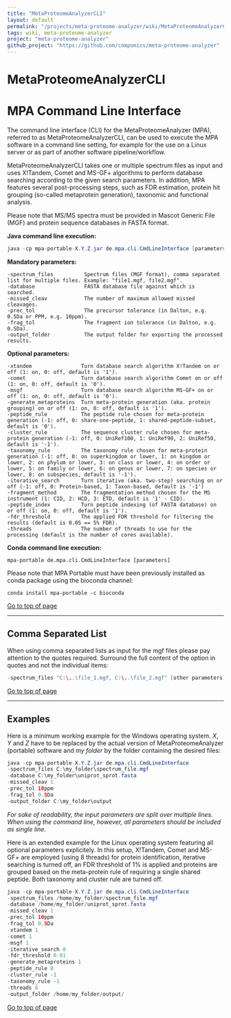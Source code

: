 ```yaml
---
title: "MetaProteomeAnalyzerCLI"
layout: default
permalink: "/projects/meta-proteome-analyzer/wiki/MetaProteomeAnalyzerCLI"
tags: wiki, meta-proteome-analyzer
project: "meta-proteome-analyzer"
github_project: "https://github.com/compomics/meta-proteome-analyzer"
---
```


# MetaProteomeAnalyzerCLI

# MPA Command Line Interface #

The command line interface (CLI) for the MetaProteomeAnalyzer (MPA), referred to as MetaProteomeAnalyzerCLI, can be used to execute the MPA software in a command line setting, for example for the use on a Linux server or as part of another software pipeline/workflow.

MetaProteomeAnalyzerCLI takes one or multiple spectrum files as input and uses X!Tandem, Comet and MS-GF+ algorithms to perform database searching according to the given search parameters. In addition, MPA features several post-processing steps, such as FDR estimation, protein hit grouping (so-called metaprotein generation), taxonomic and functional analysis.

Please note that MS/MS spectra must be provided in Mascot Generic File (MGF) and protein sequence databases in FASTA format.

**Java command line execution:**

```java
java -cp mpa-portable-X.Y.Z.jar de.mpa.cli.CmdLineInterface [parameters]
```

**Mandatory parameters:**

```
-spectrum_files          Spectrum files (MGF format), comma separated list for multiple files. Example: "file1.mgf, file2.mgf".
-database                FASTA database file against which is searched.
-missed_cleav            The number of maximum allowed missed cleavages.
-prec_tol                The precursor tolerance (in Dalton, e.g. 0.5Da or PPM, e.g. 10ppm).
-frag_tol                The fragment ion tolerance (in Dalton, e.g. 0.5Da).
-output_folder           The output folder for exporting the processed results.

```

**Optional parameters:**

```
-xtandem                Turn database search algorithm X!Tandem on or off (1: on, 0: off, default is '1').
-comet                  Turn database search algorithm Comet on or off (1: on, 0: off, default is '0').
-msgf                   Turn database search algorithm MS-GF+ on or off (1: on, 0: off, default is '0'). 
-generate_metaproteins  Turn meta-protein generation (aka. protein grouping) on or off (1: on, 0: off, default is '1').
-peptide_rule           The peptide rule chosen for meta-protein generation (-1: off, 0: share-one-peptide, 1: shared-peptide-subset, default is '0').
-cluster_rule           The sequence cluster rule chosen for meta-protein generation (-1: off, 0: UniRef100, 1: UniRef90, 2: UniRef50, default is '-1').
-taxonomy_rule          The taxonomy rule chosen for meta-protein generation (-1: off, 0: on superkingdom or lower, 1: on kingdom or lower, 2: on phylum or lower, 3: on class or lower, 4: on order or lower, 5: on family or lower, 6: on genus or lower, 7: on species or lower, 8: on subspecies, default is '-1').
-iterative_search       Turn iterative (aka. two-step) searching on or off (-1: off, 0: Protein-based, 1: Taxon-based, default is '-1')
-fragment_method        The fragmentation method chosen for the MS instrument (1: CID, 2: HCD, 3: ETD, default is '1' - CID).
-peptide_index          Turn peptide indexing (of FASTA database) on or off (1: on, 0: off, default is '1').
-fdr_threshold          The applied FDR threshold for filtering the results (default is 0.05 == 5% FDR).
-threads                The number of threads to use for the processing (default is the number of cores available).
```


**Conda command line execution:**

```
mpa-portable de.mpa.cli.CmdLineInterface [parameters]
```

Please note that MPA Portable must have been previously installed as conda package using the bioconda channel:

```
conda install mpa-portable -c bioconda 
```

[Go to top of page](#metaproteomeanalyzercli)

---

## Comma Separated List ##

When using comma separated lists as input for the mgf files please pay attention to the quotes required. Surround the full content of the option in quotes and not the individual items:

```java
-spectrum_files "C:\..\file_1.mgf, C:\..\file_2.mgf" [other parameters]

```

[Go to top of page](#metaproteomeanalyzercli)

---

## Examples ##

Here is a minimum working example for the Windows operating system. _X_, _Y_ and _Z_ have to be replaced by the actual version of MetaProteomeAnalyzer (portable) software and _my folder_ by the folder containing the desired files:

```java
java -cp mpa-portable-X.Y.Z.jar de.mpa.cli.CmdLineInterface 
-spectrum_files C:\my_folder\spectrum_file.mgf 
-database C:\my_folder\uniprot_sprot.fasta
-missed_cleav 1 
-prec_tol 10ppm 
-frag_tol 0.5Da
-output_folder C:\my_folder\output

```

_For sake of readability, the input parameters are split over multiple lines. When using the command line, however, all parameters should be included as single line._

Here is an extended example for the Linux operating system featuring all optional parameters explicitely.
In this setup, X!Tandem, Comet and MS-GF+ are employed (using 8 threads) for protein identification, iterative searching is turned off, an FDR threshold of 1% is applied and proteins are grouped based on the meta-protein rule of requiring a single shared peptide. Both taxonomy and cluster rule are turned off.
```java
java -cp mpa-portable-X.Y.Z.jar de.mpa.cli.CmdLineInterface 
-spectrum_files /home/my_folder/spectrum_file.mgf 
-database /home/my_folder/uniprot_sprot.fasta
-missed_cleav 1 
-prec_tol 10ppm 
-frag_tol 0.5Da
-xtandem 1 
-comet 1 
-msgf 1 
-iterative_search 0 
-fdr_threshold 0.01 
-generate_metaproteins 1 
-peptide_rule 0 
-cluster_rule -1 
-taxonomy_rule -1 
-threads 8
-output_folder /home/my_folder/output/

```

[Go to top of page](#metaproteomeanalyzercli)